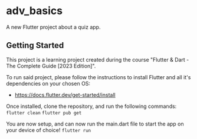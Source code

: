 # adv_basics

A new Flutter project about a quiz app.

## Getting Started

This project is a learning project created during the course "Flutter & Dart - The Complete Guide [2023 Edition]".

To run said project, please follow the instructions to install Flutter and all it's dependencies on your chosen OS:
-  https://docs.flutter.dev/get-started/install

Once installed, clone the repository, and run the following commands:\
`flutter clean`
`flutter pub get`

You are now setup, and can now run the main.dart file to start the app on your device of choice!
`flutter run`
